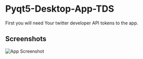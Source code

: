 # Pyqt5-Desktop-App-TDS

First you will need Your twitter developer API tokens to the app.


## Screenshots

![App Screenshot]('res/python.jpg')

  
